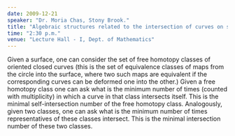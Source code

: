 ```yaml
---
date: 2009-12-21
speaker: "Dr. Moria Chas, Stony Brook."
title: "Algebraic structures related to the intersection of curves on surfaces"
time: "2:30 p.m." 
venue: "Lecture Hall - I, Dept. of Mathematics"
---
```

Given a surface, one can consider the set of free homotopy classes of oriented closed curves (this is the set of equivalence classes of maps from the circle into the surface, where two such maps are equivalent if the corresponding curves can be deformed one into the other.) Given a free homotopy class one can ask what is the minimum number of times (counted with multiplicity) in which a curve in that class intersects itself. This is the minimal self-intersection number of the free homotopy class. Analogously, given two classes, one can ask what is the minimum number of times representatives of these classes intersect. This is the minimal intersection number of these two classes.
